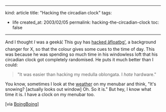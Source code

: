 -----
kind: article
title: "Hacking the circadian clock"
tags:
- life
created_at: 2003/02/05
permalink: hacking-the-circadian-clock
toc: false
-----

<p>And I thought <em>I</em> was a geekâ¦ This guy has <a href="http://www.advogato.org/person/cmiller/diary.html?start=56" title="Diary for cmiller">hacked âfloatbg'</a>, a background changer for X, so that the colour gives some cues to the time of day. This was because he was spending so much time in his windowless loft that his circadian clock got completely randomised. He puts it much better than I could: </p>

<blockquote>"It was easier than hacking my  medulla oblongata.  I <em>hate</em> hardware."</blockquote>

<p>You know, sometimes I look at the <a href="http://www.glu.com/products/weatherpop/index.html" title="WeatherPop">weather</a> on my menubar and think, "It's snowing? [actually looks out window] Oh. So it is." But hey, I know what time it is. I have a clock on my menubar too.</p>

<p>[via <a href="http://www.boingboing.net" title="BoingBoing">BoingBoing</a>]</p>


